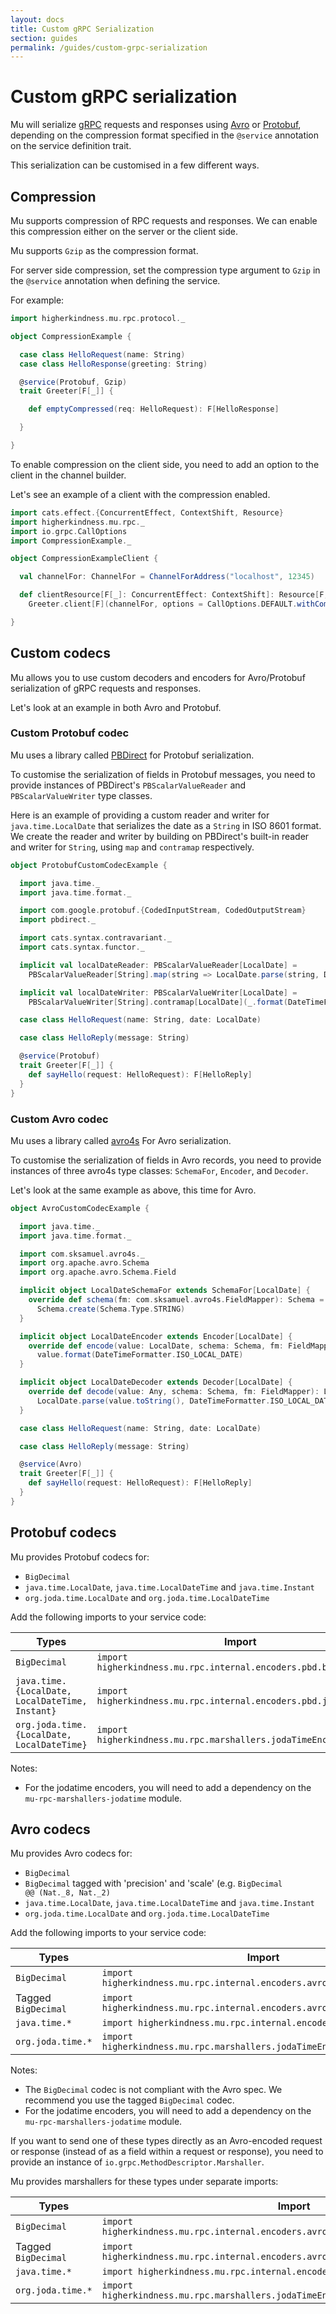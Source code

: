 ```yaml
---
layout: docs
title: Custom gRPC Serialization
section: guides
permalink: /guides/custom-grpc-serialization
---
```


# Custom gRPC serialization

Mu will serialize [gRPC] requests and responses using [Avro] or [Protobuf],
depending on the compression format specified in the `@service` annotation on
the service definition trait.

This serialization can be customised in a few different ways.

## Compression

Mu supports compression of RPC requests and responses. We can enable this compression either on the server or the client side.

Mu supports `Gzip` as the compression format.

For server side compression, set the compression type argument to `Gzip` in the
`@service` annotation when defining the service.

For example:

```scala mdoc:silent
import higherkindness.mu.rpc.protocol._

object CompressionExample {

  case class HelloRequest(name: String)
  case class HelloResponse(greeting: String)

  @service(Protobuf, Gzip)
  trait Greeter[F[_]] {

    def emptyCompressed(req: HelloRequest): F[HelloResponse]

  }

}
```

To enable compression on the client side, you need to add an option to the client in the channel builder.

Let's see an example of a client with the compression enabled.

```scala mdoc:silent
import cats.effect.{ConcurrentEffect, ContextShift, Resource}
import higherkindness.mu.rpc._
import io.grpc.CallOptions
import CompressionExample._

object CompressionExampleClient {

  val channelFor: ChannelFor = ChannelForAddress("localhost", 12345)

  def clientResource[F[_]: ConcurrentEffect: ContextShift]: Resource[F, Greeter[F]] =
    Greeter.client[F](channelFor, options = CallOptions.DEFAULT.withCompression("gzip"))

}
```

## Custom codecs

Mu allows you to use custom decoders and encoders for Avro/Protobuf
serialization of gRPC requests and responses.

Let's look at an example in both Avro and Protobuf.

### Custom Protobuf codec

Mu uses a library called [PBDirect] for Protobuf serialization.

To customise the serialization of fields in Protobuf messages, you need to
provide instances of PBDirect's `PBScalarValueReader` and `PBScalarValueWriter`
type classes.

Here is an example of providing a custom reader and writer for
`java.time.LocalDate` that serializes the date as a `String` in ISO 8601 format.
We create the reader and writer by building on PBDirect's built-in reader and
writer for `String`, using `map` and `contramap` respectively.

```scala mdoc:silent
object ProtobufCustomCodecExample {

  import java.time._
  import java.time.format._

  import com.google.protobuf.{CodedInputStream, CodedOutputStream}
  import pbdirect._

  import cats.syntax.contravariant._
  import cats.syntax.functor._

  implicit val localDateReader: PBScalarValueReader[LocalDate] =
    PBScalarValueReader[String].map(string => LocalDate.parse(string, DateTimeFormatter.ISO_LOCAL_DATE))

  implicit val localDateWriter: PBScalarValueWriter[LocalDate] =
    PBScalarValueWriter[String].contramap[LocalDate](_.format(DateTimeFormatter.ISO_LOCAL_DATE))

  case class HelloRequest(name: String, date: LocalDate)

  case class HelloReply(message: String)

  @service(Protobuf)
  trait Greeter[F[_]] {
    def sayHello(request: HelloRequest): F[HelloReply]
  }
}
```

### Custom Avro codec

Mu uses a library called [avro4s] For Avro serialization.

To customise the serialization of fields in Avro records, you need to provide
instances of three avro4s type classes: `SchemaFor`, `Encoder`, and `Decoder`.

Let's look at the same example as above, this time for Avro.

```scala mdoc:silent
object AvroCustomCodecExample {

  import java.time._
  import java.time.format._

  import com.sksamuel.avro4s._
  import org.apache.avro.Schema
  import org.apache.avro.Schema.Field

  implicit object LocalDateSchemaFor extends SchemaFor[LocalDate] {
    override def schema(fm: com.sksamuel.avro4s.FieldMapper): Schema =
      Schema.create(Schema.Type.STRING)
  }

  implicit object LocalDateEncoder extends Encoder[LocalDate] {
    override def encode(value: LocalDate, schema: Schema, fm: FieldMapper): String =
      value.format(DateTimeFormatter.ISO_LOCAL_DATE)
  }

  implicit object LocalDateDecoder extends Decoder[LocalDate] {
    override def decode(value: Any, schema: Schema, fm: FieldMapper): LocalDate =
      LocalDate.parse(value.toString(), DateTimeFormatter.ISO_LOCAL_DATE)
  }

  case class HelloRequest(name: String, date: LocalDate)

  case class HelloReply(message: String)

  @service(Avro)
  trait Greeter[F[_]] {
    def sayHello(request: HelloRequest): F[HelloReply]
  }
}
```

## Protobuf codecs

Mu provides Protobuf codecs for:

* `BigDecimal`
* `java.time.LocalDate`, `java.time.LocalDateTime` and `java.time.Instant`
* `org.joda.time.LocalDate` and `org.joda.time.LocalDateTime`

Add the following imports to your service code:

| Types | Import |
|---|--|
| `BigDecimal` | `import higherkindness.mu.rpc.internal.encoders.pbd.bigDecimal._` |
| `java.time.{LocalDate, LocalDateTime, Instant}` | `import higherkindness.mu.rpc.internal.encoders.pbd.javatime._` |
| `org.joda.time.{LocalDate, LocalDateTime}` | `import higherkindness.mu.rpc.marshallers.jodaTimeEncoders.pbd._` |

Notes:

* For the jodatime encoders, you will need to add a dependency on the
  `mu-rpc-marshallers-jodatime` module.

## Avro codecs

Mu provides Avro codecs for:

* `BigDecimal`
* `BigDecimal` tagged with 'precision' and 'scale' (e.g. `BigDecimal @@ (Nat._8, Nat._2)`
* `java.time.LocalDate`, `java.time.LocalDateTime` and `java.time.Instant`
* `org.joda.time.LocalDate` and `org.joda.time.LocalDateTime`

Add the following imports to your service code:

| Types | Import |
|---|--|
| `BigDecimal` | `import higherkindness.mu.rpc.internal.encoders.avro.bigDecimal._` |
| Tagged `BigDecimal` | `import higherkindness.mu.rpc.internal.encoders.avro.bigDecimalTagged._` |
| `java.time.*` | `import higherkindness.mu.rpc.internal.encoders.avro.javatime._` |
| `org.joda.time.*` | `import higherkindness.mu.rpc.marshallers.jodaTimeEncoders.avro._` |

Notes:

* The `BigDecimal` codec is not compliant with the Avro spec. We recommend you
  use the tagged `BigDecimal` codec.
* For the jodatime encoders, you will need to add a dependency on the
  `mu-rpc-marshallers-jodatime` module.

If you want to send one of these types directly as an Avro-encoded request or
response (instead of as a field within a request or response), you need to
provide an instance of `io.grpc.MethodDescriptor.Marshaller`.

Mu provides marshallers for these types under separate imports:

| Types | Import |
|---|--|
| `BigDecimal` | `import higherkindness.mu.rpc.internal.encoders.avro.bigDecimal.marshallers._` |
| Tagged `BigDecimal` | `import higherkindness.mu.rpc.internal.encoders.avro.bigDecimalTagged.marshallers._` |
| `java.time.*` | `import higherkindness.mu.rpc.internal.encoders.avro.javatime.marshallers._` |
| `org.joda.time.*` | `import higherkindness.mu.rpc.marshallers.jodaTimeEncoders.avro.marshallers._` |

[Avro]: https://avro.apache.org/
[avro4s]: https://github.com/sksamuel/avro4s
[gRPC]: https://grpc.io/
[Mu]: https://github.com/higherkindness/mu
[PBDirect]: https://github.com/47deg/pbdirect
[Protobuf]: https://developers.google.com/protocol-buffers
